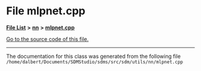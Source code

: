 
<NavBar active_item_id="2"/>

# File mlpnet.cpp


[**File List**](files.md) **>** [**nn**](dir_a0f8f367ee5fbc480d285e7bffe42674.md) **>** [**mlpnet.cpp**](mlpnet_8cpp.md)

[Go to the source code of this file.](mlpnet_8cpp_source.md)



























------------------------------
The documentation for this class was generated from the following file `/home/dalbert/Documents/SDMStudio/sdms/src/sdm/utils/nn/mlpnet.cpp`